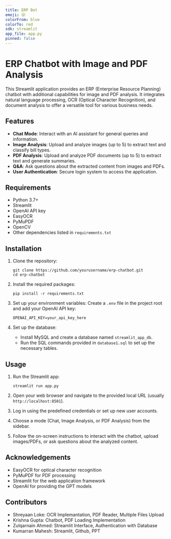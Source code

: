 ```yaml
---
title: ERP Bot
emoji: 😜
colorFrom: blue
colorTo: red
sdk: streamlit
app_file: app.py
pinned: false
---
```


# ERP Chatbot with Image and PDF Analysis

This Streamlit application provides an ERP (Enterprise Resource Planning) chatbot with additional capabilities for image and PDF analysis. It integrates natural language processing, OCR (Optical Character Recognition), and document analysis to offer a versatile tool for various business needs.

## Features

- **Chat Mode**: Interact with an AI assistant for general queries and information.
- **Image Analysis**: Upload and analyze images (up to 5) to extract text and classify bill types.
- **PDF Analysis**: Upload and analyze PDF documents (up to 5) to extract text and generate summaries.
- **Q&A**: Ask questions about the extracted content from images and PDFs.
- **User Authentication**: Secure login system to access the application.

## Requirements

- Python 3.7+
- Streamlit
- OpenAI API key
- EasyOCR
- PyMuPDF
- OpenCV
- Other dependencies listed in `requirements.txt`

## Installation

1. Clone the repository:
   ```
   git clone https://github.com/yourusername/erp-chatbot.git
   cd erp-chatbot
   ```

2. Install the required packages:
   ```
   pip install -r requirements.txt
   ```

3. Set up your environment variables:
   Create a `.env` file in the project root and add your OpenAI API key:
   ```
   OPENAI_API_KEY=your_api_key_here
   ```

4. Set up the database:
   - Install MySQL and create a database named `streamlit_app_db`.
   - Run the SQL commands provided in `database1.sql` to set up the necessary tables.

## Usage

1. Run the Streamlit app:
   ```
   streamlit run app.py
   ```

2. Open your web browser and navigate to the provided local URL (usually `http://localhost:8501`).

3. Log in using the predefined credentials or set up new user accounts.

4. Choose a mode (Chat, Image Analysis, or PDF Analysis) from the sidebar.

5. Follow the on-screen instructions to interact with the chatbot, upload images/PDFs, or ask questions about the analyzed content.

## Acknowledgements

- EasyOCR for optical character recognition
- PyMuPDF for PDF processing
- Streamlit for the web application framework
- OpenAI for providing the GPT models

## Contributors

- Shreyaan Loke: OCR Implemantation, PDF Reader, Multiple Files Upload
- Krishna Gupta: Chatbot, PDF Loading Implementation
- Zulqarnain Ahmed: Streamlit Interface, Authentication with Database
- Kumarran Mahesh: Streamlit, Github, PPT

